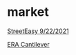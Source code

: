 # market

[StreetEasy 9/22/2021](https://streeteasy.com/nyc/hotsheets/recorded_sale/2021-09-22)

[ERA Cantilever](https://www.core77.com/posts/110081/)
